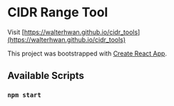 # CIDR Range Tool

Visit [https://walterhwan.github.io/cidr_tools](https://walterhwan.github.io/cidr_tools)

This project was bootstrapped with [Create React App](https://github.com/facebook/create-react-app).

## Available Scripts

### `npm start`